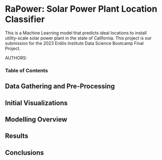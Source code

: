 # RaPower: Solar Power Plant Location Classifier

This is a Machine Learning model that predicts ideal locations to install utility-scale solar power plant in the state of California. This project is our submission for the 2023 Erdös Institute Data Science Bootcamp Final Project. 

AUTHORS: 

### Table of Contents

## Data Gathering and Pre-Processing 

## Initial Visualizations

## Modelling Overview

## Results

## Conclusions 
